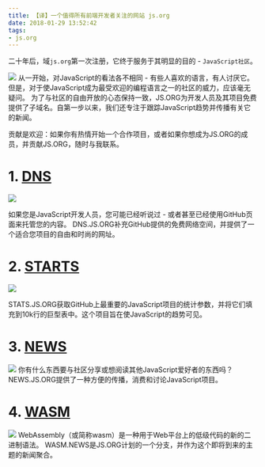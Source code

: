 ```yaml
---
title: 【译】一个值得所有前端开发者关注的网站 js.org
date: 2018-01-29 13:52:42
tags:
- js.org
---
```


二十年后，域`js.org`第一次注册，它终于服务于其明显的目的 -  `JavaScript社区`。

![](https://wdd.js.org/img/images/20180129135455_TxBdIi_Screenshot.jpeg)
从一开始，对JavaScript的看法各不相同 - 有些人喜欢的语言，有人讨厌它。但是，对于使JavaScript成为最受欢迎的编程语言之一的社区的威力，应该毫无疑问。
为了与社区的自由开放的心态保持一致，JS.ORG为开发人员及其项目免费提供了子域名。自第一步以来，我们还专注于跟踪JavaScript趋势并传播有关它的新闻。

贡献是欢迎：如果你有热情开始一个合作项目，或者如果你想成为JS.ORG的成员，并贡献JS.ORG，随时与我联系。

# 1. [DNS][2]
![](https://wdd.js.org/img/images/20180129135515_h5QsOj_Screenshot.jpeg)

如果您是JavaScript开发人员，您可能已经听说过 - 或者甚至已经使用GitHub页面来托管您的内容。 DNS.JS.ORG补充GitHub提供的免费网络空间，并提供了一个适合您项目的自由和时尚的网址。

# 2. [STARTS][4]
![](https://wdd.js.org/img/images/20180129135544_ORLeC8_Screenshot.jpeg)

STATS.JS.ORG获取GitHub上最重要的JavaScript项目的统计参数，并将它们填充到10k行的巨型表中。这个项目旨在使JavaScript的趋势可见。

# 3. [NEWS][6]

![](https://wdd.js.org/img/images/20180129135603_cDBmou_Screenshot.jpeg)
你有什么东西要与社区分享或想阅读其他JavaScript爱好者的东西吗？ NEWS.JS.ORG提供了一种方便的传播，消费和讨论JavaScript项目。

# 4. [WASM][8]
![](https://wdd.js.org/img/images/20180129135624_uxXdKW_Screenshot.jpeg)
WebAssembly（或简称wasm）是一种用于Web平台上的低级代码的新的二进制语法。 WASM.NEWS是JS.ORG计划的一个分支，并作为这个即将到来的主题的新闻聚合。


  [1]: /img/bVJajG
  [2]: https://dns.js.org/
  [3]: /img/bVJamu
  [4]: https://stats.js.org/
  [5]: /img/bVJamx
  [6]: https://news.js.org/
  [7]: /img/bVJamz
  [8]: https://wasm.news/
  [9]: /img/bVJamE

